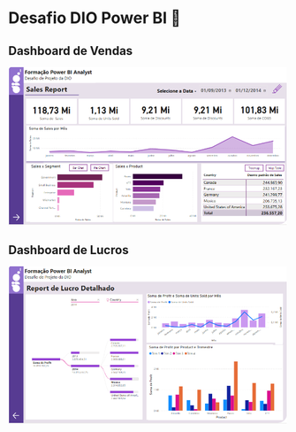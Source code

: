 # Desafio DIO Power BI 🎉


## Dashboard de Vendas 

<img src="sales-powerbi.png">

## Dashboard de Lucros

<img src="lucro-powerbi.png">


